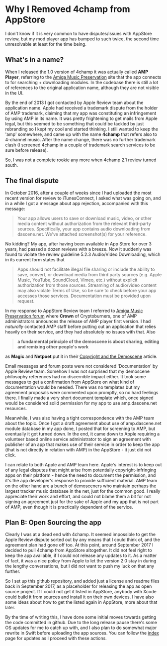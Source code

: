 # Why I Removed 4champ from AppStore

I don't know if it is very common to have disputes/issues with AppStore review, but my mod player app has bumped to such 
twice, the second time unresolvable at least for the time being.

## What's in a name?

When I released the 1.0 version of 4champ it was actually called **AMP Player**, referring to the 
[Amiga Music Preservation](amp.dascene.net) site that the app connects to for searching + downloading modules. 
In the codebase there is still a lot of references to the original application name, although they are not visible
in the UI.

By the end of 2013 I got contacted by Apple Review team about the application name. Apple had received a trademark dispute from
the holder of AMP trademark, claiming that my app was constituting an infringement by using AMP in its name. It was pretty
frightening to get mails from Apple legal, but this seemed to be something that could be tackled by just rebranding so I kept
my cool and started thinking. I still wanted to keep the 'amp' somewhere, and came up with the name **4champ** that refers also
to 4-channel music. After the name change, there was no further trademark clash (I screened 4champ in a couple of trademark
search services to be sure before release).

So, I was not a complete rookie any more when 4champ 2.1 review turned south.

## The final dispute

In October 2016, after a couple of weeks since I had uploaded the most recent version for review to iTunesConnect, I 
asked what was going on, and in a while I got a message about app rejection, accompanied with this message:

>Your app allows users to save or download music, video, or other media content without authorization 
>from the relevant third-party sources.
>Specifically, your app contains audio downloading from dascene.net.
>We've attached screenshot(s) for your reference.

No kidding? My app, after having been available in App Store for over 3 years, had passed a dozen reviews with a breeze. 
Now it suddenly was found to violate the review guideline 5.2.3 Audio/Video Downloading, which in its current form states that

>Apps should not facilitate illegal file sharing or include the ability to save, convert, or download media 
>from third party sources (e.g. Apple Music, YouTube, SoundCloud, Vimeo, etc.) without explicit authorization 
>from those sources. Streaming of audio/video content may also violate Terms of Use, so be sure to check before
>your app accesses those services. Documentation must be provided upon request.

In my response to AppStore Review team I referred to 
[Amiga Music Preservation forum](http://amp.dascene.net/forum/index.php/topic,508.0.html) 
where **Crown** of Cryptoburners, one of AMP administrators announces the release of AMP player first version. 
I had *naturally* contacted AMP staff before
putting out an application that relies heavily on their service, and they had absolutely no issues with that. Also

>**a fundamental principle of the demoscene is about sharing, editing and remixing other people's work**

as **Magic** and **Netpoet** put it in their 
[Copyright and the Demoscene](http://hugi.scene.org/online/hugi36/hugi%2036%20-%20demoscene%20forum%20netpoet%20magic%20copyright%20and%20its%20meaning%20for%20the%20demoscene.htm) article.

Email messages and forum posts were not considered 'Documentation' by Apple Review team. Somehow I was not surprised that 
my demoscene philosophy references had no discernible impact either. It took some messages to get
a confirmation from AppStore on what kind of documentation would be needed. There was no templates but my agreement 
proposals were commented upon promptly, so no hard feelings there. I finally made a very short document template which, once
signed would be considered solid permission for my app to use amp.dascene.net resources.

Meanwhile, I was also having a tight correspondence with the AMP team about the topic. Once I got a draft agreement
about use of amp.dascene.net module database in my app done, I posted that for screening to AMP, but eventually it got
turned down. In the end, it came down to Apple requiring a volunteer based online service administrator to sign an agreement 
with publisher of an app that makes use of their service in order to keep the app (that is not directly in relation with 
AMP) in the AppStore - it just did not click.

I can relate to both Apple and AMP team here. Apple's interest is to keep out of any legal disputes that might arise from
potentially copyright-infringing apps on their platform - hence the need to document the permission, and it's the app 
developer's response to provide sufficient material. AMP team on the other hand are a bunch of demosceners who maintain 
perhaps the largest tracker music database in the net, just for the common good. I really appreciate their work and effort, 
and could not blame them a bit for not signing an agreement just for the sake of Apple and my app that is not part of AMP, 
even though it is practically dependent of the service.


## Plan B: Open Sourcing the app

Clearly I was at a dead end with 4champ. It seemed impossible to get the Apple Review dispute sorted out by any means 
that I could think of, and the agreement plan had gone off too. At this point, around September 2017 I decided to pull 
4champ from AppStore altogether. It did not feel right to keep the app available, if I could not release any updates to it. 
As a matter of fact, it was a nice policy from Apple to let the version 2.0 stay in during the lengthy conversations, but I 
did not want to push my luck on that any further.

So I set up this github repository, and added just a license and readme files back in September 2017, as a placeholder for
releasing the app as open source project. If I could not get it listed in AppStore, anybody with Xcode could build it from
sources and install it on their own devices. I have also some ideas about how to get the listed again in AppStore, more 
about that later.

By the time of writing this, I have done some initial moves towards getting the code committed in github. Due to the long
release pause there's some OS updates for me to catch up with, and I also plan to do somewhat major rewrite in Swift 
before uploading the app sources. You can follow the [index](index.md) page for updates as I proceed with these actions.

